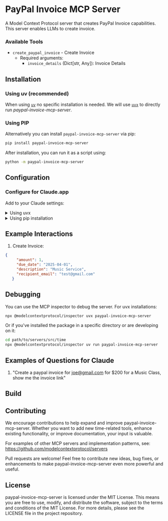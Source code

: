 
# PayPal Invoice MCP Server

A Model Context Protocol server that creates PayPal Invoice capabilities. This server enables LLMs to create invoice.

### Available Tools

- `create_paypal_invoice` - Create Invoice
  - Required arguments:
    - `invoice_details` (Dict[str, Any]): Invoice Details
    
## Installation

### Using uv (recommended)

When using [`uv`](https://docs.astral.sh/uv/) no specific installation is needed. We will
use [`uvx`](https://docs.astral.sh/uv/guides/tools/) to directly run *paypal-invoice-mcp-server*.

### Using PIP

Alternatively you can install `paypal-invoice-mcp-server` via pip:

```bash
pip install paypal-invoice-mcp-server
```

After installation, you can run it as a script using:

```bash
python -m paypal-invoice-mcp-server
```

## Configuration

### Configure for Claude.app

Add to your Claude settings:

<details>
<summary>Using uvx</summary>

```json
"mcpServers": {
  "time": {
    "command": "uvx",
    "args": ["paypal-invoice-mcp-server"]
  }
}
```
</details>


<details>
<summary>Using pip installation</summary>

```json
"mcpServers": {
  "time": {
    "command": "python",
    "args": ["-m", "paypal-invoice-mcp-server"]
  }
}
```
</details>


## Example Interactions

1. Create Invoice:
```json
{
     "amount": 1,
     "due_date": "2025-04-01",
     "description": "Music Service",
     "recipient_email": "test@gmail.com"
   }
```

## Debugging

You can use the MCP inspector to debug the server. For uvx installations:

```bash
npx @modelcontextprotocol/inspector uvx paypal-invoice-mcp-server
```

Or if you've installed the package in a specific directory or are developing on it:

```bash
cd path/to/servers/src/time
npx @modelcontextprotocol/inspector uv run paypal-invoice-mcp-server
```

## Examples of Questions for Claude

1. "Create a paypal invoice for joe@gmail.com for $200 for a Music Class, show me the invoice link"

## Build



## Contributing

We encourage contributions to help expand and improve paypal-invoice-mcp-server. Whether you want to add new time-related tools, enhance existing functionality, or improve documentation, your input is valuable.

For examples of other MCP servers and implementation patterns, see:
https://github.com/modelcontextprotocol/servers

Pull requests are welcome! Feel free to contribute new ideas, bug fixes, or enhancements to make paypal-invoice-mcp-server even more powerful and useful.

## License

paypal-invoice-mcp-server is licensed under the MIT License. This means you are free to use, modify, and distribute the software, subject to the terms and conditions of the MIT License. For more details, please see the LICENSE file in the project repository.